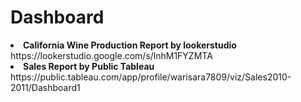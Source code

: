 # Dashboard

<li><b> California Wine Production Report by lookerstudio </b> </br>
https://lookerstudio.google.com/s/lnhM1FYZMTA </li>

<li><b> Sales Report by Public Tableau </b></br>
https://public.tableau.com/app/profile/warisara7809/viz/Sales2010-2011/Dashboard1 </li>
